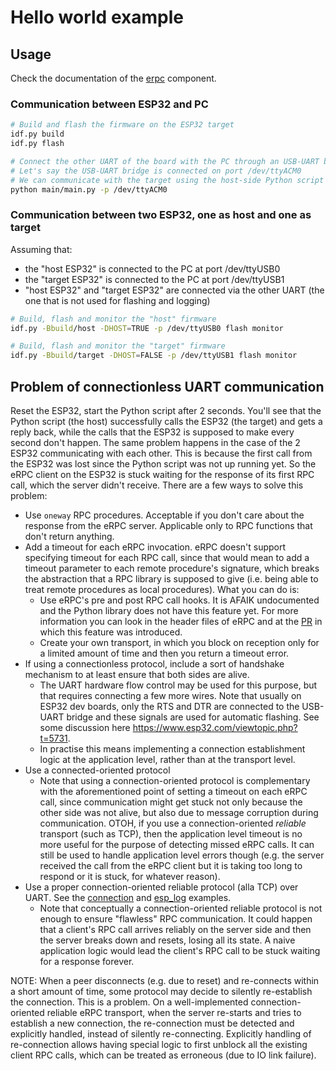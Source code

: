 # Hello world example

## Usage

Check the documentation of the [erpc](../../erpc_esp/erpc/README.md) component.

### Communication between ESP32 and PC

```bash
# Build and flash the firmware on the ESP32 target
idf.py build
idf.py flash

# Connect the other UART of the board with the PC through an USB-UART bridge.
# Let's say the USB-UART bridge is connected on port /dev/ttyACM0
# We can communicate with the target using the host-side Python script
python main/main.py -p /dev/ttyACM0
```

### Communication between two ESP32, one as host and one as target

Assuming that:

* the "host ESP32" is connected to the PC at port /dev/ttyUSB0
* the "target ESP32" is connected to the PC at port /dev/ttyUSB1
* "host ESP32" and "target ESP32" are connected via the other UART (the one that is not used for flashing and logging)

```bash
# Build, flash and monitor the "host" firmware
idf.py -Bbuild/host -DHOST=TRUE -p /dev/ttyUSB0 flash monitor

# Build, flash and monitor the "target" firmware
idf.py -Bbuild/target -DHOST=FALSE -p /dev/ttyUSB1 flash monitor
```

## Problem of connectionless UART communication

Reset the ESP32, start the Python script after 2 seconds. You'll see that the Python script (the host) successfully calls the ESP32 (the target) and gets a reply back, while the calls that the ESP32 is supposed to make every second don't happen. The same problem happens in the case of the 2 ESP32 communicating with each other. This is because the first call from the ESP32 was lost since the Python script was not up running yet. So the eRPC client on the ESP32 is stuck waiting for the response of its first RPC call, which the server didn't receive. There are a few ways to solve this problem:

* Use `oneway` RPC procedures. Acceptable if you don't care about the response from the eRPC server. Applicable only to RPC functions that don't return anything.
* Add a timeout for each eRPC invocation. eRPC doesn't support specifying timeout for each RPC call, since that would mean to add a timeout parameter to each remote procedure's signature, which breaks the abstraction that a RPC library is supposed to give (i.e. being able to treat remote procedures as local procedures). What you can do is:
    * Use eRPC's pre and post RPC call hooks. It is AFAIK undocumented and the Python library does not have this feature yet. For more information you can look in the header files of eRPC and at the [PR](https://github.com/EmbeddedRPC/erpc/pull/131) in which this feature was introduced.
    * Create your own transport, in which you block on reception only for a limited amount of time and then you return a timeout error.
* If using a connectionless protocol, include a sort of handshake mechanism to at least ensure that both sides are alive.
    * The UART hardware flow control may be used for this purpose, but that requires connecting a few more wires. Note that usually on ESP32 dev boards, only the RTS and DTR are connected to the USB-UART bridge and these signals are used for automatic flashing. See some discussion here https://www.esp32.com/viewtopic.php?t=5731.
    * In practise this means implementing a connection establishment logic at the application level, rather than at the transport level.
* Use a connected-oriented protocol
    * Note that using a connection-oriented protocol is complementary with the aforementioned point of setting a timeout on each eRPC call, since communication might get stuck not only because the other side was not alive, but also due to message corruption during communication. OTOH, if you use a connection-oriented *reliable* transport (such as TCP), then the application level timeout is no more useful for the purpose of detecting missed eRPC calls. It can still be used to handle application level errors though (e.g. the server received the call from the eRPC client but it is taking too long to respond or it is stuck, for whatever reason).
* Use a proper connection-oriented reliable protocol (alla TCP) over UART. See the [connection](../connection) and [esp_log](../esp_log) examples.
    * Note that conceptually a connection-oriented reliable protocol is not enough to ensure "flawless" RPC communication. It could happen that a client's RPC call arrives reliably on the server side and then the server breaks down and resets, losing all its state. A naive application logic would lead the client's RPC call to be stuck waiting for a response forever.

NOTE: When a peer disconnects (e.g. due to reset) and re-connects within a short amount of time, some protocol may decide to silently re-establish the connection. This is a problem. On a well-implemented connection-oriented reliable eRPC transport, when the server re-starts and tries to establish a new connection, the re-connection must be detected and explicitly handled, instead of silently re-connecting. Explicitly handling of re-connection allows having special logic to first unblock all the existing client RPC calls, which can be treated as erroneous (due to IO link failure).
